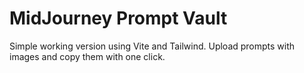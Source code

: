 # MidJourney Prompt Vault
Simple working version using Vite and Tailwind. Upload prompts with images and copy them with one click.